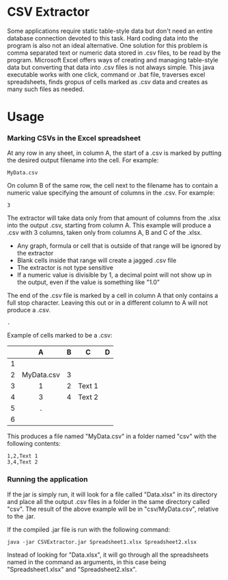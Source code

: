 # CSV Extractor

Some applications require static table-style data but don't need an entire database connection devoted to this task. Hard coding data into the program is also not an ideal alternative. One solution for this problem is comma separated text or numeric data stored in .csv files, to be read by the program. Microsoft Excel offers ways of creating and managing table-style data but converting that data into .csv files is not always simple. This java executable works with one click, command or .bat file, traverses excel spreadsheets, finds gropus of cells marked as .csv data and creates as many such files as needed. 

# Usage
### Marking CSVs in the Excel spreadsheet
At any row in any sheet, in column A, the start of a .csv is marked by putting the desired output filename into the cell. For example:
```
MyData.csv
```
On column B of the same row, the cell next to the filename has to contain a numeric value specifying the amount of columns in the .csv. For example:
```
3
```
The extractor will take data only from that amount of columns from the .xlsx into the output .csv, starting from column A. This example will produce a .csv with 3 columns, taken only from columns A, B and C of the .xlsx. 
- Any graph, formula or cell that is outside of that range will be ignored by the extractor
- Blank cells inside that range will create a jagged .csv file
- The extractor is not type sensitive
- If a numeric value is divisible by 1, a decimal point will not show up in the output, even if the value is something like "1.0"

The end of the .csv file is marked by a cell in column A that only contains a full stop character. Leaving this out or in a different column to A will not produce a .csv.
```
.
```

Example of cells marked to be a .csv:

|  | A | B | C | D |
| :---: | :-: | :-: | :-: | :-: |
| 1 |   |   |   |   |
| 2 | MyData.csv | 3 |   |   |
| 3 | 1 | 2 | Text 1 |   |
| 4 | 3 | 4 | Text 2  |   |
| 5 | . |   |   |   |
| 6 |   |   |   |   |

This produces a file named "MyData.csv" in a folder named "csv" with the following contents:
```
1,2,Text 1
3,4,Text 2
```

### Running the application
If the jar is simply run, it will look for a file called "Data.xlsx" in its directory and place all the output .csv files in a folder in the same directory called "csv". The result of the above example will be in "csv/MyData.csv", relative to the .jar.

If the compiled .jar file is run with the following command:
```
java -jar CSVExtractor.jar Spreadsheet1.xlsx Spreadsheet2.xlsx
```
Instead of looking for "Data.xlsx", it will go through all the spreadsheets named in the command as arguments, in  this case being "Spreadsheet1.xlsx" and "Spreadsheet2.xlsx". 